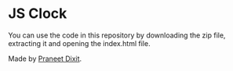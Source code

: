 # JS Clock
You can use the code in this repository by downloading the zip file, extracting it and opening the index.html file.

Made by [Praneet Dixit](https://praneetdixit.me//).
